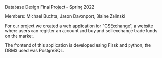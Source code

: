 Database Design Final Project - Spring 2022

Members: Michael Buchta, Jason Davonport, Blaine Zelinski

For our project we created a web application for "CSExchange", a website where users can register an account
and buy and sell exchange trade funds on the market. 

The frontend of this application is developed using Flask and python, the DBMS used was PostgreSQL. 

